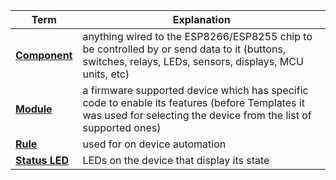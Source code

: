 |Term|Explanation|
|---|---|
|[**Component**](Components)| anything wired to the ESP8266/ESP8255 chip to be controlled by or send data to it (buttons, switches, relays, LEDs, sensors, displays, MCU units, etc)
|[**Module**](Modules)| a firmware supported device which has specific code to enable its features (before Templates it was used for selecting the device from the list of supported ones)
|[**Rule**](Rules)|used for on device automation
|[**Status LED**](status-led)| LEDs on the device that display its state|
